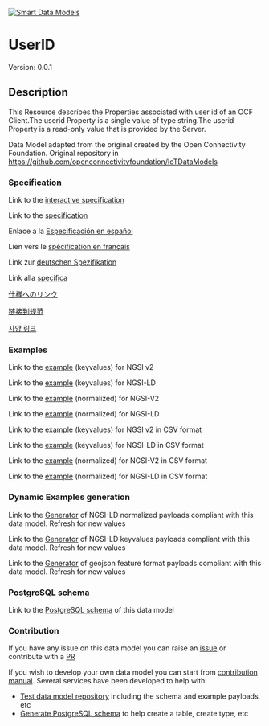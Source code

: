 [![Smart Data Models](https://smartdatamodels.org/wp-content/uploads/2022/01/SmartDataModels_logo.png "Logo")](https://smartdatamodels.org)
# UserID
Version: 0.0.1

## Description 

This Resource describes the Properties associated with user id of an OCF Client.The userid Property is a single value of type string.The userid Property is a read-only value that is provided by the Server.

Data Model adapted from the original created by the Open Connectivity Foundation. Original repository in https://github.com/openconnectivityfoundation/IoTDataModels
### Specification

Link to the [interactive specification](https://swagger.lab.fiware.org/?url=https://smart-data-models.github.io/dataModel.OCF/UserID/swagger.yaml)

Link to the [specification](https://github.com/smart-data-models/dataModel.OCF/blob/master/UserID/doc/spec.md)

Enlace a la [Especificación en español](https://github.com/smart-data-models/dataModel.OCF/blob/master/UserID/doc/spec_ES.md)

Lien vers le [spécification en français](https://github.com/smart-data-models/dataModel.OCF/blob/master/UserID/doc/spec_FR.md)

Link zur [deutschen Spezifikation](https://github.com/smart-data-models/dataModel.OCF/blob/master/UserID/doc/spec_DE.md)

Link alla [specifica](https://github.com/smart-data-models/dataModel.OCF/blob/master/UserID/doc/spec_IT.md)

[仕様へのリンク](https://github.com/smart-data-models/dataModel.OCF/blob/master/UserID/doc/spec_JA.md)

[链接到规范](https://github.com/smart-data-models/dataModel.OCF/blob/master/UserID/doc/spec_ZH.md)

[사양 링크](https://github.com/smart-data-models/dataModel.OCF/blob/master/UserID/doc/spec_KO.md)
### Examples

Link to the [example](https://smart-data-models.github.io/dataModel.OCF/UserID/examples/example.json) (keyvalues) for NGSI v2

Link to the [example](https://smart-data-models.github.io/dataModel.OCF/UserID/examples/example.jsonld) (keyvalues) for NGSI-LD

Link to the [example](https://smart-data-models.github.io/dataModel.OCF/UserID/examples/example-normalized.json) (normalized) for NGSI-V2

Link to the [example](https://smart-data-models.github.io/dataModel.OCF/UserID/examples/example-normalized.jsonld) (normalized) for NGSI-LD

Link to the [example](https://github.com/smart-data-models/dataModel.OCF/blob/master/UserID/examples/example.json.csv) (keyvalues) for NGSI v2 in CSV format

Link to the [example](https://github.com/smart-data-models/dataModel.OCF/blob/master/UserID/examples/example.jsonld.csv) (keyvalues) for NGSI-LD in CSV format

Link to the [example](https://github.com/smart-data-models/dataModel.OCF/blob/master/UserID/examples/example-normalized.json.csv) (normalized) for NGSI-V2 in CSV format

Link to the [example](https://github.com/smart-data-models/dataModel.OCF/blob/master/UserID/examples/example-normalized.jsonld.csv) (normalized) for NGSI-LD in CSV format
### Dynamic Examples generation

Link to the [Generator](https://smartdatamodels.org/extra/ngsi-ld_generator.php?schemaUrl=https://raw.githubusercontent.com/smart-data-models/dataModel.OCF/master/UserID/schema.json&email=info@smartdatamodels.org) of NGSI-LD normalized payloads compliant with this data model. Refresh for new values

Link to the [Generator](https://smartdatamodels.org/extra/ngsi-ld_generator_keyvalues.php?schemaUrl=https://raw.githubusercontent.com/smart-data-models/dataModel.OCF/master/UserID/schema.json&email=info@smartdatamodels.org) of NGSI-LD keyvalues payloads compliant with this data model. Refresh for new values

Link to the [Generator](https://smartdatamodels.org/extra/geojson_features_generator.php?schemaUrl=https://raw.githubusercontent.com/smart-data-models/dataModel.OCF/master/UserID/schema.json&email=info@smartdatamodels.org) of geojson feature format payloads compliant with this data model. Refresh for new values
### PostgreSQL schema

Link to the [PostgreSQL schema](https://github.com/smart-data-models/dataModel.OCF/blob/master/UserID/schema.sql) of this data model
### Contribution

 If you have any issue on this data model you can raise an [issue](https://github.com/smart-data-models/dataModel.OCF/issues)  or contribute with a [PR](https://github.com/smart-data-models/dataModel.OCF/pulls)

 If you wish to develop your own data model you can start from [contribution manual](https://bit.ly/contribution_manual). Several services have been developed to help with: 
 - [Test data model repository](https://smartdatamodels.org/index.php/data-models-contribution-api/) including the schema and example payloads, etc
 - [Generate PostgreSQL schema](https://smartdatamodels.org/index.php/sql-service/) to help create a table, create type, etc